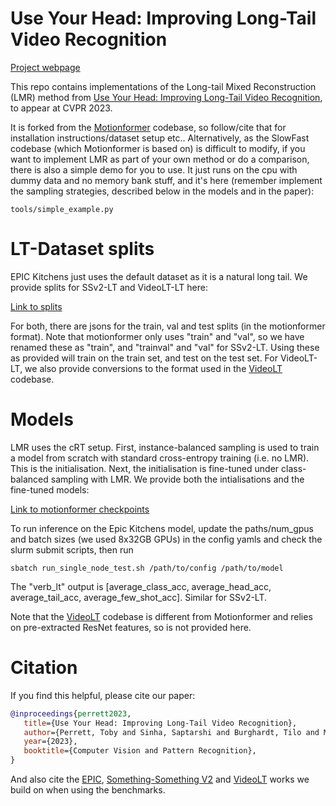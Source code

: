 # Use Your Head: Improving Long-Tail Video Recognition

[Project webpage](https://github.com/tobyperrett/lmr)

This repo contains implementations of the Long-tail Mixed Reconstruction (LMR) method from [Use Your Head: Improving Long-Tail Video Recognition](https://tobyperrett.github.io/lmr/use_your_head.pdf), to appear at CVPR 2023. 

It is forked from the [Motionformer](https://github.com/facebookresearch/Motionformer) codebase, so follow/cite that for installation instructions/dataset setup etc.. Alternatively, as the SlowFast codebase (which Motionformer is based on) is difficult to modify, if you want to implement LMR as part of your own method or do a comparison, there is also a simple demo for you to use. It just runs on the cpu with dummy data and no memory bank stuff, and it's here (remember implement the sampling strategies, described below in the models and in the paper):

```
tools/simple_example.py
```

# LT-Dataset splits

EPIC Kitchens just uses the default dataset as it is a natural long tail. We provide splits for SSv2-LT and VideoLT-LT here:

[Link to splits](https://www.dropbox.com/scl/fo/gekwzzdizgrmz5clacg9x/h?dl=0&rlkey=sxlm9z1nwodchfvhmzxmilv5x)

For both, there are jsons for the train, val and test splits (in the motionformer format). Note that motionformer only uses "train" and "val", so we have renamed these as "train", and "trainval" and "val" for SSv2-LT. Using these as provided will train on the train set, and test on the test set. For VideoLT-LT, we also provide conversions to the format used in the [VideoLT](https://videolt.github.io/) codebase.

# Models

LMR uses the cRT setup. First, instance-balanced sampling is used to train a model from scratch with standard cross-entropy training (i.e. no LMR). This is the initialisation. Next, the initialisation is fine-tuned under class-balanced sampling with LMR. We provide both the intialisations and the fine-tuned models:

[Link to motionformer checkpoints](https://www.dropbox.com/scl/fo/gekwzzdizgrmz5clacg9x/h?dl=0&rlkey=sxlm9z1nwodchfvhmzxmilv5x)

To run inference on the Epic Kitchens model, update the paths/num_gpus and batch sizes (we used 8x32GB GPUs) in the config yamls and check the slurm submit scripts, then run

```
sbatch run_single_node_test.sh /path/to/config /path/to/model
```

The "verb_lt" output is [average_class_acc, average_head_acc, average_tail_acc, average_few_shot_acc]. Similar for SSv2-LT.



Note that the [VideoLT](https://videolt.github.io/) codebase is different from Motionformer and relies on pre-extracted ResNet features, so is not provided here.

# Citation

If you find this helpful, please cite our paper:

```BibTeX
@inproceedings{perrett2023,
   title={Use Your Head: Improving Long-Tail Video Recognition}, 
   author={Perrett, Toby and Sinha, Saptarshi and Burghardt, Tilo and Mirhemdi, Majid and Damen, Dima},
   year={2023},
   booktitle={Computer Vision and Pattern Recognition},
}
```

And also cite the [EPIC](https://epic-kitchens.github.io/), [Something-Something V2](https://developer.qualcomm.com/software/ai-datasets/something-something) and [VideoLT](https://videolt.github.io/) works we build on when using the benchmarks.
